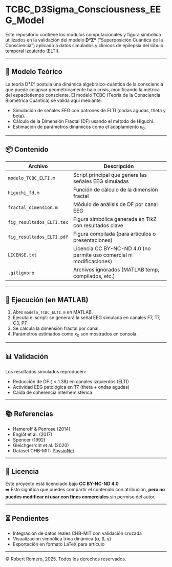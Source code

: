 # TCBC_D3Sigma_Consciousness_EEG_Model

Este repositorio contiene los módulos computacionales y figura simbólica utilizados en la validación del modelo **D³Σⁿ** (“Superposición Cuántica de la Consciencia”) aplicado a datos simulados y clínicos de epilepsia del lóbulo temporal izquierdo (ELTI).

---

## 🧠 Modelo Teórico

La teoría D³Σⁿ postula una dinámica algebraico-cuántica de la consciencia que puede colapsar geométricamente bajo crisis, modificando la métrica del espaciotiempo consciente. El modelo TCBC (Teoría de la Consciencia Biométrica Cuántica) se valida aquí mediante:

- Simulación de señales EEG con patrones de ELTI (ondas agudas, theta y beta).
- Cálculo de la Dimensión Fractal (DF) usando el método de Higuchi.
- Estimación de parámetros dinámicos como el acoplamiento $\kappa_0$.

---

## 📦 Contenido

| Archivo                      | Descripción                                                        |
|-----------------------------|---------------------------------------------------------------------|
| `modelo_TCBC_ELTI.m`        | Script principal que genera las señales EEG simuladas              |
| `higuchi_fd.m`              | Función de cálculo de la dimensión fractal                         |
| `fractal_dimension.m`       | Módulo de análisis de DF por canal EEG                             |
| `fig_resultados_ELTI.tex`   | Figura simbólica generada en TikZ con resultados clave             |
| `fig_resultados_ELTI.pdf`   | Figura compilada (para artículos o presentaciones)                 |
| `LICENSE.txt`               | Licencia CC BY-NC-ND 4.0 (no permite uso comercial ni modificaciones) |
| `.gitignore`                | Archivos ignorados (MATLAB temp, compilados, etc.)                 |

---

## 🧪 Ejecución (en MATLAB)

1. Abre `modelo_TCBC_ELTI.m` en MATLAB.
2. Ejecuta el script: se generará la señal EEG simulada en canales F7, T7, C3, P7.
3. Se calcula la dimensión fractal por canal.
4. Parámetros estimados como $\kappa_0$ son mostrados en consola.

---

## 📊 Validación

Los resultados simulados reproducen:

- Reducción de DF ($<1.38$) en canales izquierdos (ELTI)
- Actividad EEG patológica en T7 (theta + ondas agudas)
- Caída de coherencia interhemisférica

---

## 📚 Referencias

- Hameroff & Penrose (2014)
- Englôt et al. (2017)
- Spencer (1992)
- Gleichgerrcht et al. (2020)
- Dataset CHB-MIT: [PhysioNet](https://physionet.org)

---

## 🔐 Licencia

Este proyecto está licenciado bajo **CC BY-NC-ND 4.0**  
➡️ Esto significa que puedes compartir el contenido con atribución, **pero no puedes modificar ni usar con fines comerciales** sin permiso del autor.

---

## ⏳ Pendientes

- Integración de datos reales CHB-MIT con validación cruzada
- Visualización simbólica trina dinámica (α, β, γ)
- Exportación en formato LaTeX para artículo

---
© Robert Romero, 2025. Todos los derechos reservados.
